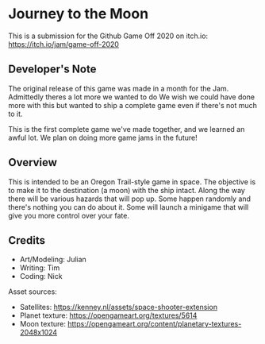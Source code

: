 # Journey to the Moon

This is a submission for the Github Game Off 2020 on itch.io: https://itch.io/jam/game-off-2020

## Developer's Note

The original release of this game was made in a month for the Jam. Admittedly theres a lot more we wanted to do
We wish we could have done more with this but wanted to ship a complete game even if there's not much to it.

This is the first complete game we've made together, and we learned an awful lot. We plan on doing more game jams in the future!

## Overview

This is intended to be an Oregon Trail-style game in space. 
The objective is to make it to the destination (a moon) with the ship intact. 
Along the way there will be various hazards that will pop up.
Some happen randomly and there's nothing you can do about it.
Some will launch a minigame that will give you more control over your fate.


## Credits
- Art/Modeling: Julian
- Writing: Tim
- Coding: Nick

Asset sources:
- Satellites: https://kenney.nl/assets/space-shooter-extension
- Planet texture: https://opengameart.org/textures/5614
- Moon texture: https://opengameart.org/content/planetary-textures-2048x1024

